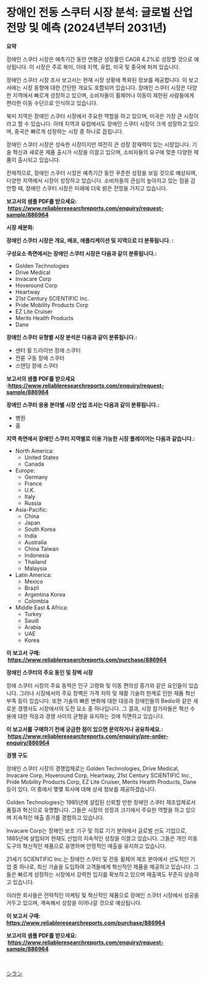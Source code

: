 <p><h1>장애인 전동 스쿠터 시장 분석: 글로벌 산업 전망 및 예측 (2024년부터 2031년)</h1></p><p><strong>요약</strong></p>
<p><p>장애인 스쿠터 시장은 예측기간 동안 연평균 성장률인 CAGR 4.2%로 성장할 것으로 예상됩니다. 이 시장은 주로 북미, 아태 지역, 유럽, 미국 및 중국에 퍼져 있습니다.</p><p>장애인 스쿠터 시장 조사 보고서는 현재 시장 상황에 특화된 정보를 제공합니다. 이 보고서에는 시장 동향에 대한 간단한 개요도 포함되어 있습니다. 장애인 스쿠터 시장은 다양한 지역에서 빠르게 성장하고 있으며, 소비자들이 휠체어나 이동이 제한된 사람들에게 편리한 이동 수단으로 인식하고 있습니다.</p><p>북미 지역은 장애인 스쿠터 시장에서 주요한 역할을 하고 있으며, 미국은 가장 큰 시장이라고 할 수 있습니다. 아태 지역과 유럽에서도 장애인 스쿠터 시장이 크게 성장하고 있으며, 중국은 빠르게 성장하는 시장 중 하나로 꼽힙니다.</p><p>장애인 스쿠터 시장은 성숙한 시장이지만 여전히 큰 성장 잠재력이 있는 시장입니다. 기술 혁신과 새로운 제품 출시가 시장을 이끌고 있으며, 소비자들의 요구에 맞춘 다양한 제품이 출시되고 있습니다.</p><p>전체적으로, 장애인 스쿠터 시장은 예측기간 동안 꾸준한 성장을 보일 것으로 예상되며, 다양한 지역에서 시장이 성장하고 있습니다. 소비자들의 관심이 높아지고 있는 점을 감안할 때, 장애인 스쿠터 시장은 미래에 더욱 밝은 전망을 가지고 있습니다.</p></p>
<p><strong>보고서의 샘플 PDF를 받으세요: &nbsp;<a href="https://www.reliableresearchreports.com/enquiry/request-sample/886964">https://www.reliableresearchreports.com/enquiry/request-sample/886964</a></strong></p>
<p><strong>시장 세분화:</strong></p>
<p><strong> 장애인 스쿠터 시장은 개요, 배포, 애플리케이션 및 지역으로 더 분류됩니다. :</strong></p>
<p><strong>구성요소 측면에서는 장애인 스쿠터 시장은 다음과 같이 분류됩니다.:</strong></p>
<p><ul><li>Golden Technologies</li><li>Drive Medical</li><li>Invacare Corp</li><li>Hoveround Corp</li><li>Heartway</li><li>21st Century SCIENTIFIC Inc.</li><li>Pride Mobility Products Corp</li><li>EZ Lite Cruiser</li><li>Merits Health Products</li><li>Dane</li></ul></p>
<p><strong> 장애인 스쿠터 유형별 시장 분석은 다음과 같이 분류됩니다.:</strong></p>
<p><ul><li>센터 휠 드라이브 장애 스쿠터</li><li>전륜 구동 장애 스쿠터</li><li>스탠딩 장애 스쿠터</li></ul></p>
<p><strong>보고서의 샘플 PDF를 받으세요 :<a href="https://www.reliableresearchreports.com/enquiry/request-sample/886964">https://www.reliableresearchreports.com/enquiry/request-sample/886964</a></strong></p>
<p><strong> 장애인 스쿠터 응용 분야별 시장 산업 조사는 다음과 같이 분류됩니다.:</strong></p>
<p><ul><li>병원</li><li>홈</li></ul></p>
<p><strong>지역 측면에서 장애인 스쿠터 지역별로 이용 가능한 시장 플레이어는 다음과 같습니다.:</strong></p>
<p><ul>
    <li>
        North America:
        <ul>
            <li>United States</li>
            <li>Canada</li>
        </ul>
    </li>
    <li>
        Europe:
        <ul>
            <li>Germany</li>
            <li>France</li>
            <li>U.K.</li>
            <li>Italy</li>
            <li>Russia</li>
        </ul>
    </li>
    <li>
        Asia-Pacific:
        <ul>
            <li>China</li>
            <li>Japan</li>
            <li>South Korea</li>
            <li>India</li>
            <li>Australia</li>
            <li>China Taiwan</li>
            <li>Indonesia</li>
            <li>Thailand</li>
            <li>Malaysia</li>
        </ul>
    </li>
    <li>
        Latin America:
        <ul>
            <li>Mexico</li>
            <li>Brazil</li>
            <li>Argentina Korea</li>
            <li>Colombia</li>
        </ul>
    </li>
    <li>
        Middle East & Africa:
        <ul>
            <li>Turkey</li>
            <li>Saudi</li>
            <li>Arabia</li>
            <li>UAE</li>
            <li>Korea</li>
        </ul>
    </li>
    </ul></p>
<p><strong>이 보고서 구매: &nbsp;<a href="https://www.reliableresearchreports.com/purchase/886964">https://www.reliableresearchreports.com/purchase/886964</a></strong></p>
<p><strong>장애인 스쿠터의 주요 동인 및 장벽 시장</strong></p>
<p><p>장애 스쿠터 시장의 주요 동력은 인구 고령화 및 이동 편의성 증가와 같은 요인들이 있습니다. 그러나 시장에서의 주요 장벽은 가격 저하 및 재활 기술의 한계로 인한 제품 혁신 부족 등이 있습니다. 또한 기술의 빠른 변화에 대한 대응과 장애인들의 Bedio와 같은 새로운 경쟁사도 시장에서의 도전 요소 중 하나입니다. 그 결과, 시장 참가자들은 혁신 수용에 대한 적응과 경쟁 사이의 균형을 유지하는 것에 직면하고 있습니다.</p></p>
<p><strong>이 보고서를 구매하기 전에 궁금한 점이 있으면 문의하거나 공유하세요.: &nbsp;<a href="https://www.reliableresearchreports.com/enquiry/pre-order-enquiry/886964">https://www.reliableresearchreports.com/enquiry/pre-order-enquiry/886964</a></strong></p>
<p><strong>경쟁 구도</strong></p>
<p><p>장애인 스쿠터 시장의 경쟁업체로는 Golden Technologies, Drive Medical, Invacare Corp, Hoveround Corp, Heartway, 21st Century SCIENTIFIC Inc., Pride Mobility Products Corp, EZ Lite Cruiser, Merits Health Products, Dane 등이 있다. 이 중에서 몇몇 회사에 대해 상세 정보를 제공하겠습니다.</p><p>Golden Technologies는 1985년에 설립된 신뢰할 만한 장애인 스쿠터 제조업체로서 품질과 혁신으로 유명합니다. 그들은 시장의 성장과 크기에서 주요한 역할을 하고 있으며 지속적인 매출 증가를 경험하고 있습니다.</p><p>Invacare Corp는 장애인 보조 기구 및 의료 기기 분야에서 글로벌 선도 기업으로, 1885년에 설립되어 현재도 산업의 지속적인 성장을 이끌고 있습니다. 그들은 개인 이동 도구의 혁신적인 제품으로 유명하며 안정적인 매출을 유지하고 있습니다.</p><p>21세기 SCIENTIFIC Inc.는 장애인 스쿠터 및 전동 휠체어 제조 분야에서 선도적인 기업 중 하나로, 최신 기술을 도입하여 고객들에게 혁신적인 제품을 제공하고 있습니다. 그들은 빠르게 성장하는 시장에서 강력한 입지를 확보하고 있으며 매출액도 꾸준히 상승하고 있습니다.</p><p>이러한 회사들은 전략적인 마케팅 및 혁신적인 제품으로 장애인 스쿠터 시장에서 성공을 거두고 있으며, 계속해서 성장을 이어나갈 것으로 예상됩니다.</p></p>
<p><strong>이 보고서 구매: &nbsp; <a href="https://www.reliableresearchreports.com/purchase/886964">https://www.reliableresearchreports.com/purchase/886964</a></strong></p>
<p><strong>보고서의 샘플 PDF를 받으세요: &nbsp;<a href="https://www.reliableresearchreports.com/enquiry/request-sample/886964">https://www.reliableresearchreports.com/enquiry/request-sample/886964</a></strong><strong></strong></p>
<p>&nbsp;</p>
<p><p><a href="https://github.com/one-cool-chick/Market-Research-Report-List-1/blob/main/874839217644.md">シラン</a></p></p>